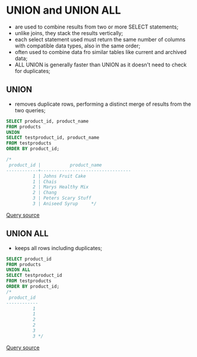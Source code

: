 # UNION and UNION ALL

- are used to combine results from two or more SELECT statements;
- unlike joins, they stack the results vertically;
- each select statement used must return the same number of columns with compatible data types, also in the same order;
- often used to combine data fro similar tables like current and archived data;
- ALL UNION is generally faster than UNION as it doesn't need to check for duplicates;

## UNION
- removes duplicate rows, performing a distinct merge of results from the two queries;
```sql
SELECT product_id, product_name
FROM products
UNION
SELECT testproduct_id, product_name
FROM testproducts
ORDER BY product_id;

/*
 product_id |           product_name
------------+----------------------------------
          1 | Johns Fruit Cake
          1 | Chais
          2 | Marys Healthy Mix
          2 | Chang
          3 | Peters Scary Stuff
          3 | Aniseed Syrup     */
```
[Query source](https://www.w3schools.com/postgresql/trypostgresql.php?filename=demo_union)
## UNION ALL
- keeps all rows including duplicates;

```sql
SELECT product_id
FROM products
UNION ALL
SELECT testproduct_id
FROM testproducts
ORDER BY product_id;
/*
 product_id
------------
          1
          1
          2
          2
          3
          3 */
```
[Query source](https://www.w3schools.com/postgresql/trypostgresql.php?filename=demo_union_all)